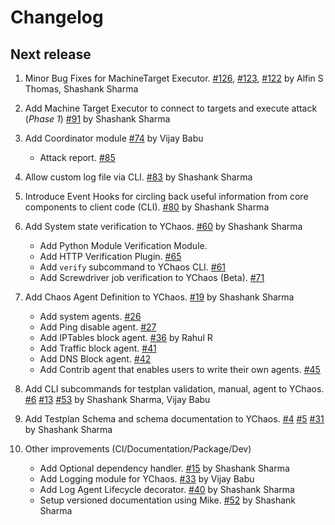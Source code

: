 # Changelog

## Next release

1. Minor Bug Fixes for MachineTarget Executor. [#126](https://git.vzbuilders.com/resilience/vzmi.ychaos/pull/126), [#123](https://git.vzbuilders.com/resilience/vzmi.ychaos/pull/123), [#122](https://git.vzbuilders.com/resilience/vzmi.ychaos/pull/122) by Alfin S Thomas, Shashank Sharma
1. Add Machine Target Executor to connect to targets and execute attack (_Phase 1_)
[#91](https://git.vzbuilders.com/resilience/vzmi.ychaos/pull/91) by Shashank Sharma

1. Add Coordinator module [#74](https://git.vzbuilders.com/resilience/vzmi.ychaos/pull/74) by Vijay Babu

    - Attack report. [#85](https://git.vzbuilders.com/resilience/vzmi.ychaos/pull/85)

1. Allow custom log file via CLI. [#83](https://git.vzbuilders.com/resilience/vzmi.ychaos/pull/83) by Shashank Sharma

1. Introduce Event Hooks for circling back useful information from core components to client 
code (CLI). [#80](https://git.vzbuilders.com/resilience/vzmi.ychaos/pull/80) by Shashank Sharma

1. Add System state verification to YChaos. [#60](https://git.vzbuilders.com/resilience/vzmi.ychaos/pull/60) by Shashank Sharma

    - Add Python Module Verification Module.
    - Add HTTP Verification Plugin. [#65](https://git.vzbuilders.com/resilience/vzmi.ychaos/pull/65)
    - Add `verify` subcommand to YChaos CLI. [#61](https://git.vzbuilders.com/resilience/vzmi.ychaos/pull/61)
    - Add Screwdriver job verification to YChaos (Beta). [#71](https://git.vzbuilders.com/resilience/vzmi.ychaos/pull/71)

1. Add Chaos Agent Definition to YChaos.
[#19](https://git.vzbuilders.com/resilience/vzmi.ychaos/pull/19) by Shashank Sharma

    - Add system agents. [#26](https://git.vzbuilders.com/resilience/vzmi.ychaos/pull/26)
    - Add Ping disable agent. [#27](https://git.vzbuilders.com/resilience/vzmi.ychaos/pull/27)
    - Add IPTables block agent. [#36](https://git.vzbuilders.com/resilience/vzmi.ychaos/pull/36) by Rahul R
    - Add Traffic block agent. [#41](https://git.vzbuilders.com/resilience/vzmi.ychaos/pull/41)
    - Add DNS Block agent. [#42](https://git.vzbuilders.com/resilience/vzmi.ychaos/pull/42)
    - Add Contrib agent that enables users to write their own agents. [#45](https://git.vzbuilders.com/resilience/vzmi.ychaos/pull/45)

1.  Add CLI subcommands for testplan validation, manual, agent to YChaos. 
[#6](https://git.vzbuilders.com/resilience/vzmi.ychaos/pull/6)
[#13](https://git.vzbuilders.com/resilience/vzmi.ychaos/pull/13)
[#53](https://git.vzbuilders.com/resilience/vzmi.ychaos/pull/53) by Shashank Sharma, Vijay Babu

1. Add Testplan Schema and schema documentation to YChaos. 
[#4](https://git.vzbuilders.com/resilience/vzmi.ychaos/pull/4)
[#5](https://git.vzbuilders.com/resilience/vzmi.ychaos/pull/5)
[#31](https://git.vzbuilders.com/resilience/vzmi.ychaos/pull/31) by Shashank Sharma

1. Other improvements (CI/Documentation/Package/Dev)

    - Add Optional dependency handler. [#15](https://git.vzbuilders.com/resilience/vzmi.ychaos/pull/15) by Shashank Sharma
    - Add Logging module for YChaos. [#33](https://git.vzbuilders.com/resilience/vzmi.ychaos/pull/33) by Vijay Babu
    - Add Log Agent Lifecycle decorator. [#40](https://git.vzbuilders.com/resilience/vzmi.ychaos/pull/40) by Shashank Sharma
    - Setup versioned documentation using Mike. [#52](https://git.vzbuilders.com/resilience/vzmi.ychaos/pull/52) by Shashank Sharma
    
